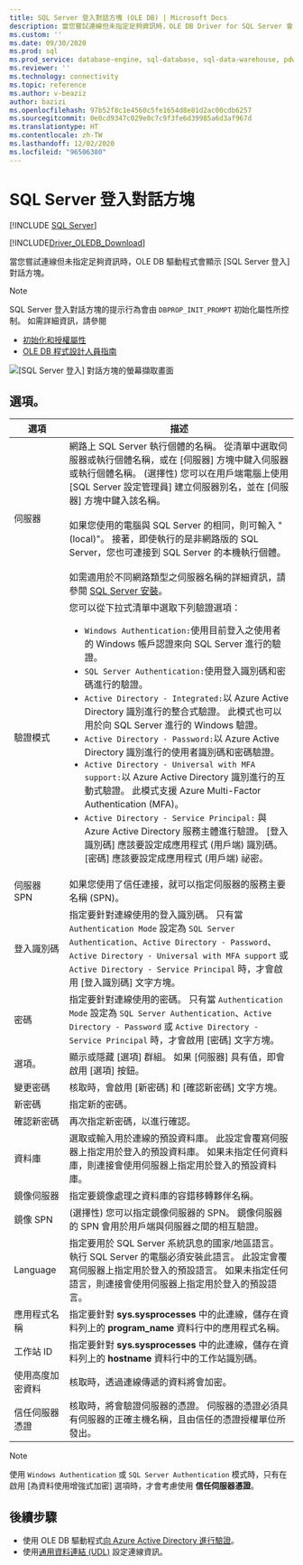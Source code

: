 ```yaml
---
title: SQL Server 登入對話方塊 (OLE DB) | Microsoft Docs
description: 當您嘗試連線但未指定足夠資訊時，OLE DB Driver for SQL Server 會以 [SQL Server 登入] 對話方塊提示您。
ms.custom: ''
ms.date: 09/30/2020
ms.prod: sql
ms.prod_service: database-engine, sql-database, sql-data-warehouse, pdw
ms.reviewer: ''
ms.technology: connectivity
ms.topic: reference
ms.author: v-beaziz
author: bazizi
ms.openlocfilehash: 97b52f8c1e4560c5fe1654d8e81d2ac00cdb6257
ms.sourcegitcommit: 0e0cd9347c029e0c7c9f3fe6d39985a6d3af967d
ms.translationtype: HT
ms.contentlocale: zh-TW
ms.lasthandoff: 12/02/2020
ms.locfileid: "96506380"
---
```

# <a name="sql-server-login-dialog-box"></a>SQL Server 登入對話方塊
[!INCLUDE [SQL Server](../../../includes/applies-to-version/sql-asdb-asdbmi-asa-pdw.md)]

[!INCLUDE[Driver_OLEDB_Download](../../../includes/driver_oledb_download.md)]

當您嘗試連線但未指定足夠資訊時，OLE DB 驅動程式會顯示 [SQL Server 登入]  對話方塊。

> [!NOTE]  
> SQL Server 登入對話方塊的提示行為會由 `DBPROP_INIT_PROMPT` 初始化屬性所控制。 如需詳細資訊，請參閱
> - [初始化和授權屬性](../ole-db-data-source-objects/initialization-and-authorization-properties.md)
> - [OLE DB 程式設計人員指南](/previous-versions/windows/desktop/ms714342(v=vs.85))

![[SQL Server 登入] 對話方塊的螢幕擷取畫面](../media/sql-server-login-dialog.png)

## <a name="options"></a>選項。
|選項|描述|
|---   |---        |
|伺服器|網路上 SQL Server 執行個體的名稱。 從清單中選取伺服器或執行個體名稱，或在 [伺服器]  方塊中鍵入伺服器或執行個體名稱。 (選擇性) 您可以在用戶端電腦上使用 [SQL Server 設定管理員]  建立伺服器別名，並在 [伺服器]  方塊中鍵入該名稱。 <br/><br/>如果您使用的電腦與 SQL Server 的相同，則可輸入 "(local)"。 接著，即使執行的是非網路版的 SQL Server，您也可連接到 SQL Server 的本機執行個體。<br/><br/>如需適用於不同網路類型之伺服器名稱的詳細資訊，請參閱 [SQL Server 安裝](../../../database-engine/install-windows/install-sql-server.md)。|
|驗證模式|您可以從下拉式清單中選取下列驗證選項：<br/><ul><li>`Windows Authentication:`使用目前登入之使用者的 Windows 帳戶認證來向 SQL Server 進行的驗證。</li><li>`SQL Server Authentication:`使用登入識別碼和密碼進行的驗證。</li><li>`Active Directory - Integrated:`以 Azure Active Directory 識別進行的整合式驗證。 此模式也可以用於向 SQL Server 進行的 Windows 驗證。</li><li>`Active Directory - Password:`以 Azure Active Directory 識別進行的使用者識別碼和密碼驗證。</li><li>`Active Directory - Universal with MFA support:`以 Azure Active Directory 識別進行的互動式驗證。 此模式支援 Azure Multi-Factor Authentication (MFA)。</li><li>`Active Directory - Service Principal:` 與 Azure Active Directory 服務主體進行驗證。 [登入識別碼] 應該要設定成應用程式 (用戶端) 識別碼。 [密碼] 應該要設定成應用程式 (用戶端) 祕密。</li></ul>|
|伺服器 SPN|如果您使用了信任連接，就可以指定伺服器的服務主要名稱 (SPN)。|
|登入識別碼|指定要針對連線使用的登入識別碼。 只有當 `Authentication Mode` 設定為 `SQL Server Authentication`、`Active Directory - Password`、`Active Directory - Universal with MFA support` 或 `Active Directory - Service Principal` 時，才會啟用 [登入識別碼] 文字方塊。|
|密碼|指定要針對連線使用的密碼。 只有當 `Authentication Mode` 設定為 `SQL Server Authentication`、`Active Directory - Password` 或 `Active Directory - Service Principal` 時，才會啟用 [密碼] 文字方塊。|
|選項。|顯示或隱藏 [選項]  群組。 如果 [伺服器]  具有值，即會啟用 [選項]  按鈕。|
|變更密碼|核取時，會啟用 [新密碼]  和 [確認新密碼]  文字方塊。|
|新密碼|指定新的密碼。|
|確認新密碼|再次指定新密碼，以進行確認。|
|資料庫|選取或輸入用於連線的預設資料庫。 此設定會覆寫伺服器上指定用於登入的預設資料庫。 如果未指定任何資料庫，則連接會使用伺服器上指定用於登入的預設資料庫。|
|鏡像伺服器|指定要鏡像處理之資料庫的容錯移轉夥伴名稱。|
|鏡像 SPN|(選擇性) 您可以指定鏡像伺服器的 SPN。 鏡像伺服器的 SPN 會用於用戶端與伺服器之間的相互驗證。|
|Language|指定要用於 SQL Server 系統訊息的國家/地區語言。 執行 SQL Server 的電腦必須安裝此語言。 此設定會覆寫伺服器上指定用於登入的預設語言。 如果未指定任何語言，則連接會使用伺服器上指定用於登入的預設語言。|
|應用程式名稱|指定要針對 **sys.sysprocesses** 中的此連線，儲存在資料列上的 **program_name** 資料行中的應用程式名稱。|
|工作站 ID|指定要針對 **sys.sysprocesses** 中的此連線，儲存在資料列上的 **hostname** 資料行中的工作站識別碼。|
|使用高度加密資料|核取時，透過連線傳遞的資料將會加密。|
|信任伺服器憑證|核取時，將會驗證伺服器的憑證。 伺服器的憑證必須具有伺服器的正確主機名稱，且由信任的憑證授權單位所發出。|

> [!NOTE]  
> 使用 `Windows Authentication` 或 `SQL Server Authentication` 模式時，只有在啟用 [為資料使用增強式加密] 選項時，才會考慮使用 **信任伺服器憑證**。

## <a name="next-steps"></a>後續步驟
- 使用 OLE DB 驅動程式[向 Azure Active Directory 進行驗證](../features/using-azure-active-directory.md)。
- 使用[通用資料連結 (UDL)](data-link-pages.md) 設定連線資訊。